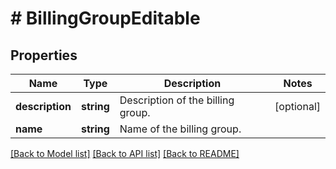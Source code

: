 # # BillingGroupEditable

## Properties

Name | Type | Description | Notes
------------ | ------------- | ------------- | -------------
**description** | **string** | Description of the billing group. | [optional]
**name** | **string** | Name of the billing group. |

[[Back to Model list]](../../README.md#models) [[Back to API list]](../../README.md#endpoints) [[Back to README]](../../README.md)

